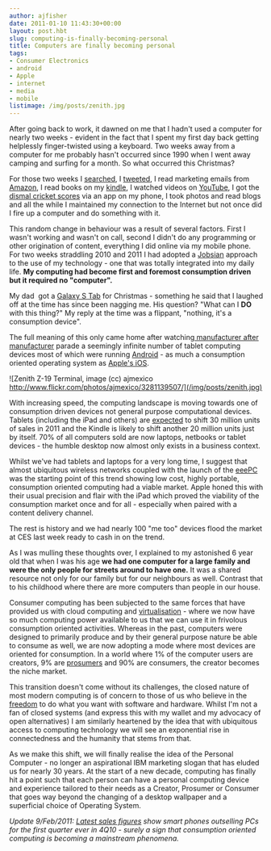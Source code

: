 ```yaml
---
author: ajfisher
date: 2011-01-10 11:43:30+00:00
layout: post.hbt
slug: computing-is-finally-becoming-personal
title: Computers are finally becoming personal
tags:
- Consumer Electronics
- android
- Apple
- internet
- media
- mobile
listimage: /img/posts/zenith.jpg
---
```


After going back to work, it dawned on me that I hadn't used a computer for nearly two weeks - evident in the fact that I spent my first day back getting helplessly finger-twisted using a keyboard. Two weeks away from a computer for me probably hasn't occurred since 1990 when I went away camping and surfing for a month. So what occurred this Christmas?

For those two weeks I [searched](http://www.google.com), I [tweeted](http://twitter.com/ajfisher), I read marketing emails from [Amazon](http://www.amazon.com), I read books on my [kindle](http://www.amazon.com/kindle), I watched videos on [YouTube](http://www.youtube.com), I got the [dismal cricket scores](http://www.guardian.co.uk/sport/ashes) via an app on my phone, I took photos and read blogs and all the while I maintained my connection to the Internet but not once did I fire up a computer and do something with it.

This random change in behaviour was a result of several factors. First I wasn't working and wasn't on call, second I didn't do any programming or other origination of content, everything I did online via my mobile phone. For two weeks straddling 2010 and 2011 I had adopted a [Jobsian](http://en.wiktionary.org/wiki/Jobsian) approach to the use of my technology - one that was totally integrated into my daily life. <b>My computing had become first and foremost consumption driven but it required no "computer".</b>

My dad  got a [Galaxy S Tab](http://www.samsung.com/au/smartphone/galaxy-tab/) for Christmas - something he said that I laughed off at the time has since been nagging me. His question? "What can I **DO** with this thing?" My reply at the time was a flippant, "nothing, it's a consumption device".

The full meaning of this only came home after watching[ manufacturer after manufacturer](http://www.engadget.com/features/tablets-at-ces-2011/) parade a seemingly infinite number of tablet computing devices most of which were running [Android](http://www.android.com/) - as much a consumption oriented operating system as [Apple's iOS](http://www.apple.com/ipad/).

![Zenith Z-19 Terminal, image (cc) ajmexico http://www.flickr.com/photos/ajmexico/3281139507/](/img/posts/zenith.jpg)

With increasing speed, the computing landscape is moving towards one of consumption driven devices not general purpose computational devices. Tablets (including the iPad and others) are [expected](http://news.yahoo.com/s/afp/20110105/ts_afp/usitelectronicstelecomcomputerinternetces) to shift 30 million units of sales in 2011 and the Kindle is likely to shift another 20 million units just by itself. 70% of all computers sold are now laptops, netbooks or tablet devices - the humble desktop now almost only exists in a business context.

Whilst we've had tablets and laptops for a very long time, I suggest that almost ubiquitous wireless networks coupled with the launch of the [eeePC](http://en.wikipedia.org/wiki/Asus_Eee_PC) was the starting point of this trend showing low cost, highly portable, consumption oriented computing had a viable market. Apple honed this with their usual precision and flair with the iPad which proved the viability of the consumption market once and for all - especially when paired with a content delivery channel.

The rest is history and we had nearly 100 "me too" devices flood the market at CES last week ready to cash in on the trend.

As I was mulling these thoughts over, I explained to my astonished 6 year old that when I was his age <b>we had one computer for a large family and were the only people for streets around to have one.</b> It was a shared resource not only for our family but for our neighbours as well. Contrast that to his childhood where there are more computers than people in our house.

Consumer computing has been subjected to the same forces that have provided us with cloud computing and [virtualisation](http://en.wikipedia.org/wiki/Virtualization) - where we now have so much computing power available to us that we can use it in frivolous consumption oriented activities. Whereas in the past, computers were designed to primarily produce and by their general purpose nature be able to consume as well, we are now adopting a mode where most devices are oriented for consumption. In a world where 1% of the computer users are creators, 9% are [prosumers](http://en.wikipedia.org/wiki/Prosumer) and 90% are consumers, the creator becomes the niche market.

This transition doesn't come without its challenges, the closed nature of most modern computing is of concern to those of us who believe in the [freedom](https://www.eff.org/about) to do what you want with software and hardware. Whilst I'm not a fan of closed systems (and express this with my wallet and my advocacy of open alternatives) I am similarly heartened by the idea that with ubiquitous access to computing technology we will see an exponential rise in connectedness and the humanity that stems from that.

As we make this shift, we will finally realise the idea of the Personal Computer - no longer an aspirational IBM marketing slogan that has eluded us for nearly 30 years. At the start of a new decade, computing has finally hit a point such that each person can have a personal computing device and experience tailored to their needs as a Creator, Prosumer or Consumer that goes way beyond the changing of a desktop wallpaper and a superficial choice of Operating System.

_Update 9/Feb/2011: [Latest sales figures](http://unplugged.rcrwireless.com/index.php/20110208/news/6928/smartphone-sales-top-pc-sales-for-the-first-time/) show smart phones outselling PCs for the first quarter ever in 4Q10 - surely a sign that consumption oriented computing is becoming a mainstream phenomena._
